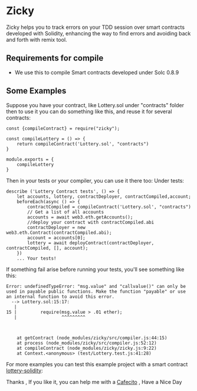 # Zicky

Zicky helps you to track errors on your TDD session over smart contracts developed with Solidity, 
enhancing the way to find errors and avoiding back and forth with remix tool.

## Requirements for compile
* We use this to compile Smart contracts developed under Solc 0.8.9

## Some Examples 

Suppose you have your contract, like Lottery.sol under "contracts" folder
then to use it you can do something like this, and reuse it for several contracts:

````
const {compileContract} = require("zicky");

const compileLottery = () => {
    return compileContract('Lottery.sol', "contracts")
}

module.exports = {
    compileLottery
}
````

Then in your tests or your compiler, you can use it there too:
Under tests:

````
describe ('Lottery Contract tests', () => {
    let accounts, lottery, contractDeployer, contractCompiled,account;
    beforeEach(async () => {
        contractCompiled = compileContract('Lottery.sol', "contracts")
        // Get a list of all accounts
        accounts = await web3.eth.getAccounts();
        //deploy your contract with contractCompiled.abi
        contractDeployer = new web3.eth.Contract(contractCompiled.abi);
        account = accounts[0];
        lottery = await deployContract(contractDeployer, contractCompiled, [], account);
    })
    ... Your tests! 

````
If something fail arise before running your tests, you'll see something like this:
`````
Error: undefinedTypeError: "msg.value" and "callvalue()" can only be used in payable public functions. Make the function "payable" or use an internal function to avoid this error.
  --> Lottery.sol:15:17:
   |
15 |         require(msg.value > .01 ether);
   |                 ^^^^^^^^^



    at getContract (node_modules/zicky/src/compiler.js:44:15)
    at process (node_modules/zicky/src/compiler.js:52:12)
    at compileContract (node_modules/zicky/zicky.js:9:22)
    at Context.<anonymous> (test/Lottery.test.js:41:28)
`````

For more examples you can test this example project with a smart contract [lottery-solidity](https://github.com/davidgk/lottery-solidity):









Thanks , If you like it,  you can help me with a [Cafecito](https://cafecito.app/zicky) , Have a Nice Day
